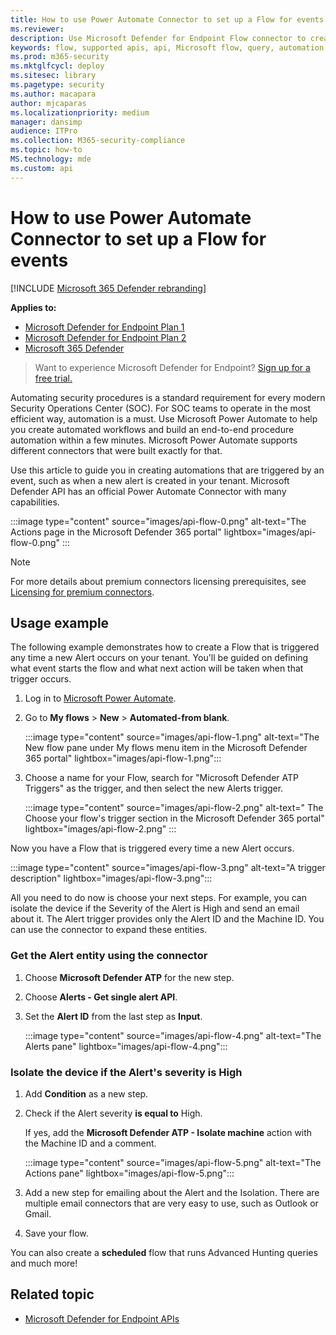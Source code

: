 ```yaml
---
title: How to use Power Automate Connector to set up a Flow for events
ms.reviewer: 
description: Use Microsoft Defender for Endpoint Flow connector to create a flow that will be triggered any time a new event occurs on your tenant.
keywords: flow, supported apis, api, Microsoft flow, query, automation, power automate
ms.prod: m365-security
ms.mktglfcycl: deploy
ms.sitesec: library
ms.pagetype: security
ms.author: macapara
author: mjcaparas
ms.localizationpriority: medium
manager: dansimp
audience: ITPro
ms.collection: M365-security-compliance
ms.topic: how-to
MS.technology: mde
ms.custom: api
---
```


# How to use Power Automate Connector to set up a Flow for events

[!INCLUDE [Microsoft 365 Defender rebranding](../../includes/microsoft-defender.md)]

**Applies to:**
- [Microsoft Defender for Endpoint Plan 1](https://go.microsoft.com/fwlink/p/?linkid=2154037)
- [Microsoft Defender for Endpoint Plan 2](https://go.microsoft.com/fwlink/p/?linkid=2154037)
- [Microsoft 365 Defender](https://go.microsoft.com/fwlink/?linkid=2118804)

> Want to experience Microsoft Defender for Endpoint? [Sign up for a free trial.](https://signup.microsoft.com/create-account/signup?products=7f379fee-c4f9-4278-b0a1-e4c8c2fcdf7e&ru=https://aka.ms/MDEp2OpenTrial?ocid=docs-wdatp-exposedapis-abovefoldlink)

Automating security procedures is a standard requirement for every modern Security Operations Center (SOC). For SOC teams to operate in the most efficient way, automation is a must. Use Microsoft Power Automate to help you create automated workflows and build an end-to-end procedure automation within a few minutes. Microsoft Power Automate supports different connectors that were built exactly for that.  

Use this article to guide you in creating automations that are triggered by an event, such as when a new alert is created in your tenant. Microsoft Defender API has an official Power Automate Connector with many capabilities. 

:::image type="content" source="images/api-flow-0.png" alt-text="The Actions page in the Microsoft Defender 365 portal" lightbox="images/api-flow-0.png" :::

> [!NOTE]
> For more details about premium connectors licensing prerequisites, see [Licensing for premium connectors](/power-automate/triggers-introduction#licensing-for-premium-connectors).

## Usage example

The following example demonstrates how to create a Flow that is triggered any time a new Alert occurs on your tenant. You'll be guided on defining what event starts the flow and what next action will be taken when that trigger occurs.  

1. Log in to [Microsoft Power Automate](https://flow.microsoft.com).

2. Go to **My flows** \> **New** \> **Automated-from blank**.

    :::image type="content" source="images/api-flow-1.png" alt-text="The New flow pane under My flows menu item in the Microsoft Defender 365 portal" lightbox="images/api-flow-1.png":::

3. Choose a name for your Flow, search for "Microsoft Defender ATP Triggers" as the trigger, and then select the new Alerts trigger.

    :::image type="content" source="images/api-flow-2.png" alt-text=" The Choose your flow's trigger section in the Microsoft Defender 365 portal" lightbox="images/api-flow-2.png" :::

Now you have a Flow that is triggered every time a new Alert occurs.

:::image type="content" source="images/api-flow-3.png" alt-text="A trigger description" lightbox="images/api-flow-3.png":::

All you need to do now is choose your next steps.
For example, you can isolate the device if the Severity of the Alert is High and send an email about it.
The Alert trigger provides only the Alert ID and the Machine ID. You can use the connector to expand these entities.

### Get the Alert entity using the connector

1. Choose **Microsoft Defender ATP** for the new step.

2. Choose **Alerts - Get single alert API**.

3. Set the **Alert ID** from the last step as **Input**.

    :::image type="content" source="images/api-flow-4.png" alt-text="The Alerts pane"  lightbox="images/api-flow-4.png":::

### Isolate the device if the Alert's severity is High

1. Add **Condition** as a new step.

2. Check if the Alert severity **is equal to** High.

   If yes, add the **Microsoft Defender ATP - Isolate machine** action with the Machine ID and a comment.

    :::image type="content" source="images/api-flow-5.png" alt-text="The Actions pane"  lightbox="images/api-flow-5.png":::

3. Add a new step for emailing about the Alert and the Isolation. There are multiple email connectors that are very easy to use, such as Outlook or Gmail.

4. Save your flow.

You can also create a **scheduled** flow that runs Advanced Hunting queries and much more!

## Related topic
- [Microsoft Defender for Endpoint APIs](apis-intro.md)
